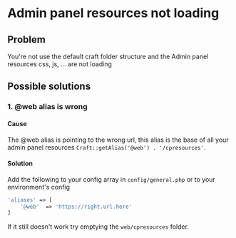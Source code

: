 # Admin panel resources not loading

## Problem

You're not use the default craft folder structure and the Admin panel resources css, js, ... are not loading

## Possible solutions

### 1. @web alias is wrong

#### Cause

The @web alias is pointing to the wrong url, this alias is the base of all your admin panel resources `Craft::getAlias('@web') . '/cpresources'`.

#### Solution

Add the following to your config array in `config/general.php` or to your environment's config

```php
'aliases' => [
    '@web'  => 'https://right.url.here'
]
```

If it still doesn't work try emptying the `web/cpresources` folder.